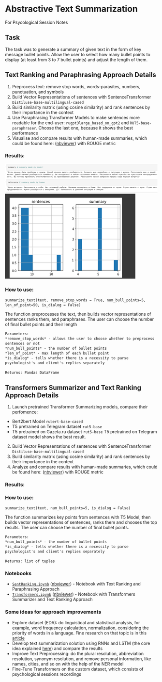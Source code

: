 # Abstractive Text Summarization 
For Psycological Session Notes

## Task
The task was to generate a summary of given text in the form of key message bullet points. Allow the user to select how many bullet points to display (at least from 3 to 7 bullet points) and adjust the length of them.

## Text Ranking and Paraphrasing Approach Details
 1) Preprocess text: remove stop words, words-parasites, numbers, punctuation, and symbols
 2) Build Vector Representations of sentences with SentenceTransformer `Distiluse-base-multilingual-cased`
 3) Build similarity matrix (using cosine similarity) and rank sentences by their importance in the context 
 4) Use Paraphrasing Transformer Models to make sentences more readable for the end-user:
 `rugpt3large_based_on_gpt2` and `RUT5-base-paraphraser`. Choose the last one, because it shows the best performance
 5) Visualise and compare results with human-made summaries, which could be found here:  ([nbviewer](https://raw.githubusercontent.com/Teasotea/textSummarization/main/data/evaluation_summary_all.txt)) with ROUGE metric

### Results:

![](https://github.com/Teasotea/textSummarization/blob/main/img/results.png?raw=true)
![](https://github.com/Teasotea/textSummarization/blob/main/img/res.png?raw=true)

### How to use:

```
summarize_text(text, remove_stop_words = True, num_bull_points=5, len_of_point=50, is_dialog = False)

```
The function preprocesses the text, then builds vector representations of sentences ranks them, and paraphrases.
The user can choose the number of final bullet points and their length

```
Parameters:
*remove_stop_words* - allows the user to choose whether to preprocess sentences or not
*num_bull_points* - the number of bullet points
*len_of_point* - max length of each bullet point
*is_dialog* - tells whether there is a necessity to parse psychologist's and client's replies separately

Returns: Pandas DataFrame
```

## Transformers Summarizer and Text Ranking Approach Details
 1) Launch pretrained Transformer Summarizing models, compare their perfomence:
   * Bert2bert Model `rubert-base-cased`
   * T5 pretrained on Telegram dataset `rut5-base`
   * T5 pretrained on Gazeta.ru dataset `rut5-base`
 T5 pretrained on Telegram dataset model shows the best result.
 2) Build Vector Representations of sentences with SentenceTransformer `Distiluse-base-multilingual-cased`
 3) Build similarity matrix (using cosine similarity) and rank sentences by their importance in the context 
 4)  Analyze and compare results with human-made summaries, which could be found here:  ([nbviewer](https://raw.githubusercontent.com/Teasotea/textSummarization/main/data/evaluation_summary_all.txt)) with ROUGE metric

### Results:


### How to use:

```
summarize_text(text, num_bull_points=5, is_dialog = False)
```

The function summarizes key points from sentences with T5 Model, then builds vector representations of sentences, ranks them and chooses the top results.
The user can choose the number of final bullet points.

```
Parameters:
*num_bull_points* - the number of bullet points
*is_dialog* - tells whether there is a necessity to parse psychologist's and client's replies separately

Returns: list of tuples
```


### Notebooks
- [`SentRanking.ipynb`](https://github.com/Teasotea/textSummarization/blob/main/SentRanking.ipynb) ([nbviewer](https://github.com/Teasotea/textSummarization/blob/main/SentRanking.ipynb)) - Notebook with Text Ranking and Paraphrasing Approach 
- [`Transformers.ipynb`](https://github.com/Teasotea/textSummarization/blob/main/Transformers.ipynb) ([nbviewer](https://github.com/Teasotea/textSummarization/blob/main/Transformers.ipynb)) - Notebook with Transformers Summarizer and Text Ranking Approach


### Some ideas for approach improvements

*   Explore dataset (EDA): do linguistical and statistical analysis, for example, word frequency calculation, normalization, considering the priority of words in a language. Fine research on that topic is in this [article](https://www.ijert.org/research/text-summarizer-using-abstractive-and-extractive-method-IJERTV3IS050821.pdf )
*   Develop text summarization solution using RNNs and LSTM (the core idea explained [here](https://www.analyticsvidhya.com/blog/2019/06/comprehensive-guide-text-summarization-using-deep-learning-python/ )) and compare the results
*   Improve Text Preprocessing: do the plural resolution, abbreviation resolution, synonym resolution, and remove personal information, like names, cities, and so on with the help of the NER model
*   Fine-Tune Transformers on the custom dataset, which consists of psychological sessions recordings

